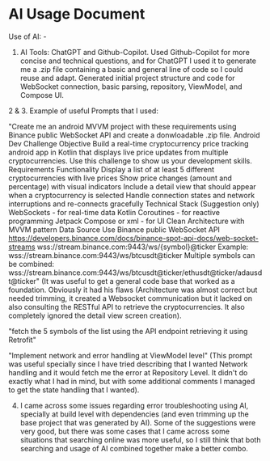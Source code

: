 # AI Usage Document

Use of AI: -

1. AI Tools: ChatGPT and Github-Copilot. Used Github-Copilot for more concise and technical questions, and for ChatGPT I used it to generate me a .zip file containing a basic and general line of code so I could reuse and adapt. Generated initial project structure and code for WebSocket connection, basic parsing, repository, ViewModel, and Compose UI.

2 & 3. Example of useful Prompts that I used:

"Create me an android MVVM project with these requirements using Binance public WebSocket API and create a donwloadable .zip file. Android Dev Challenge Objective Build a real-time cryptocurrency price tracking android app in Kotlin that displays live price updates from multiple cryptocurrencies. Use this challenge to show us your development skills. Requirements Functionality Display a list of at least 5 different cryptocurrencies with live prices Show price changes (amount and percentage) with visual indicators Include a detail view that should appear when a cryptocurrency is selected Handle connection states and network interruptions and re-connects gracefully Technical Stack (Suggestion only) WebSockets - for real-time data Kotlin Coroutines - for reactive programming Jetpack Compose or xml - for UI Clean Architecture with MVVM pattern Data Source Use Binance public WebSocket API https://developers.binance.com/docs/binance-spot-api-docs/web-socket-streams wss://stream.binance.com:9443/ws/{symbol}@ticker Example: wss://stream.binance.com:9443/ws/btcusdt@ticker Multiple symbols can be combined: wss://stream.binance.com:9443/ws/btcusdt@ticker/ethusdt@ticker/adausdt@ticker"
(It was useful to get a general code base that worked as a foundation. Obviously it had his flaws (Architecture was almost correct but needed trimming, it created a Websocket communication but it lacked on also consulting the RESTful API to retrieve the cryptocurrencies. It also completely ignored the detail view screen creation).

"fetch the 5 symbols of the list using the API endpoint retrieving it using Retrofit"

"Implement network and error handling at ViewModel level" (This prompt was useful specially since I have tried describing that I wanted Network handling and it would fetch me the error at Repository Level. It didn't do exactly what I had in mind, but with some additional comments I managed to get the state handling that I wanted).

4. I came across some issues regarding error troubleshooting using AI, specially at build level with dependencies (and even trimming up the base project that was generated by AI). Some of the suggestions were very good, but there was some cases that I came across some situations that searching online was more useful, so I still think that both searching and usage of AI combined together make a better combo.
